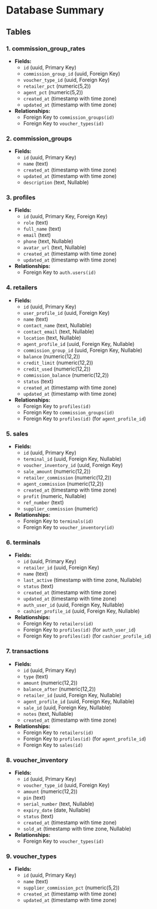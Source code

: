 # Database Summary

## Tables

### 1. commission_group_rates
- **Fields:**
  - `id` (uuid, Primary Key)
  - `commission_group_id` (uuid, Foreign Key)
  - `voucher_type_id` (uuid, Foreign Key)
  - `retailer_pct` (numeric(5,2))
  - `agent_pct` (numeric(5,2))
  - `created_at` (timestamp with time zone)
  - `updated_at` (timestamp with time zone)
- **Relationships:**
  - Foreign Key to `commission_groups(id)`
  - Foreign Key to `voucher_types(id)`

### 2. commission_groups
- **Fields:**
  - `id` (uuid, Primary Key)
  - `name` (text)
  - `created_at` (timestamp with time zone)
  - `updated_at` (timestamp with time zone)
  - `description` (text, Nullable)

### 3. profiles
- **Fields:**
  - `id` (uuid, Primary Key, Foreign Key)
  - `role` (text)
  - `full_name` (text)
  - `email` (text)
  - `phone` (text, Nullable)
  - `avatar_url` (text, Nullable)
  - `created_at` (timestamp with time zone)
  - `updated_at` (timestamp with time zone)
- **Relationships:**
  - Foreign Key to `auth.users(id)`

### 4. retailers
- **Fields:**
  - `id` (uuid, Primary Key)
  - `user_profile_id` (uuid, Foreign Key)
  - `name` (text)
  - `contact_name` (text, Nullable)
  - `contact_email` (text, Nullable)
  - `location` (text, Nullable)
  - `agent_profile_id` (uuid, Foreign Key, Nullable)
  - `commission_group_id` (uuid, Foreign Key, Nullable)
  - `balance` (numeric(12,2))
  - `credit_limit` (numeric(12,2))
  - `credit_used` (numeric(12,2))
  - `commission_balance` (numeric(12,2))
  - `status` (text)
  - `created_at` (timestamp with time zone)
  - `updated_at` (timestamp with time zone)
- **Relationships:**
  - Foreign Key to `profiles(id)`
  - Foreign Key to `commission_groups(id)`
  - Foreign Key to `profiles(id)` (for `agent_profile_id`)

### 5. sales
- **Fields:**
  - `id` (uuid, Primary Key)
  - `terminal_id` (uuid, Foreign Key, Nullable)
  - `voucher_inventory_id` (uuid, Foreign Key)
  - `sale_amount` (numeric(12,2))
  - `retailer_commission` (numeric(12,2))
  - `agent_commission` (numeric(12,2))
  - `created_at` (timestamp with time zone)
  - `profit` (numeric, Nullable)
  - `ref_number` (text)
  - `supplier_commission` (numeric)
- **Relationships:**
  - Foreign Key to `terminals(id)`
  - Foreign Key to `voucher_inventory(id)`

### 6. terminals
- **Fields:**
  - `id` (uuid, Primary Key)
  - `retailer_id` (uuid, Foreign Key)
  - `name` (text)
  - `last_active` (timestamp with time zone, Nullable)
  - `status` (text)
  - `created_at` (timestamp with time zone)
  - `updated_at` (timestamp with time zone)
  - `auth_user_id` (uuid, Foreign Key, Nullable)
  - `cashier_profile_id` (uuid, Foreign Key, Nullable)
- **Relationships:**
  - Foreign Key to `retailers(id)`
  - Foreign Key to `profiles(id)` (for `auth_user_id`)
  - Foreign Key to `profiles(id)` (for `cashier_profile_id`)

### 7. transactions
- **Fields:**
  - `id` (uuid, Primary Key)
  - `type` (text)
  - `amount` (numeric(12,2))
  - `balance_after` (numeric(12,2))
  - `retailer_id` (uuid, Foreign Key, Nullable)
  - `agent_profile_id` (uuid, Foreign Key, Nullable)
  - `sale_id` (uuid, Foreign Key, Nullable)
  - `notes` (text, Nullable)
  - `created_at` (timestamp with time zone)
- **Relationships:**
  - Foreign Key to `retailers(id)`
  - Foreign Key to `profiles(id)` (for `agent_profile_id`)
  - Foreign Key to `sales(id)`

### 8. voucher_inventory
- **Fields:**
  - `id` (uuid, Primary Key)
  - `voucher_type_id` (uuid, Foreign Key)
  - `amount` (numeric(12,2))
  - `pin` (text)
  - `serial_number` (text, Nullable)
  - `expiry_date` (date, Nullable)
  - `status` (text)
  - `created_at` (timestamp with time zone)
  - `sold_at` (timestamp with time zone, Nullable)
- **Relationships:**
  - Foreign Key to `voucher_types(id)`

### 9. voucher_types
- **Fields:**
  - `id` (uuid, Primary Key)
  - `name` (text)
  - `supplier_commission_pct` (numeric(5,2))
  - `created_at` (timestamp with time zone)
  - `updated_at` (timestamp with time zone)